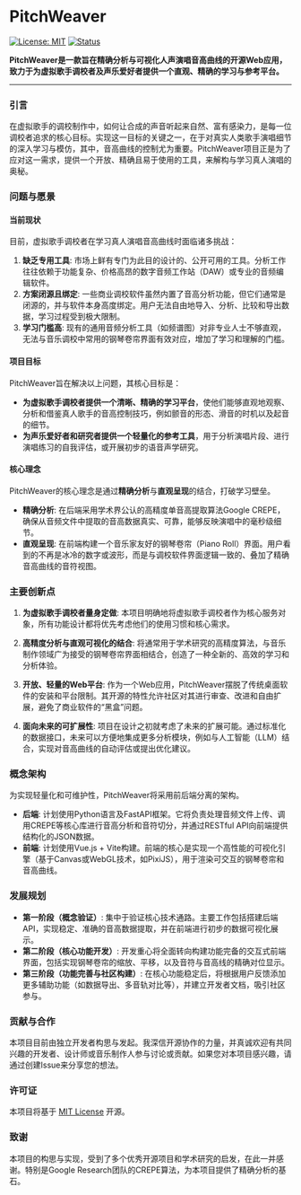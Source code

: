 # PitchWeaver

[![License: MIT](https://img.shields.io/badge/License-MIT-yellow.svg)](https://opensource.org/licenses/MIT)
[![Status](https://img.shields.io/badge/status-conceptual-blue.svg)](https://github.com/CommentOut64/pitch-weaver)

**PitchWeaver是一款旨在精确分析与可视化人声演唱音高曲线的开源Web应用，致力于为虚拟歌手调校者及声乐爱好者提供一个直观、精确的学习与参考平台。**

---

### 引言

在虚拟歌手的调校制作中，如何让合成的声音听起来自然、富有感染力，是每一位调校者追求的核心目标。实现这一目标的关键之一，在于对真实人类歌手演唱细节的深入学习与模仿，其中，音高曲线的控制尤为重要。PitchWeaver项目正是为了应对这一需求，提供一个开放、精确且易于使用的工具，来解构与学习真人演唱的奥秘。

### 问题与愿景

#### 当前现状

目前，虚拟歌手调校者在学习真人演唱音高曲线时面临诸多挑战：
1.  **缺乏专用工具**: 市场上鲜有专门为此目的设计的、公开可用的工具。分析工作往往依赖于功能复杂、价格高昂的数字音频工作站（DAW）或专业的音频编辑软件。
2.  **方案闭源且绑定**: 一些商业调校软件虽然内置了音高分析功能，但它们通常是闭源的，并与软件本身高度绑定。用户无法自由地导入、分析、比较和导出数据，学习过程受到极大限制。
3.  **学习门槛高**: 现有的通用音频分析工具（如频谱图）对非专业人士不够直观，无法与音乐调校中常用的钢琴卷帘界面有效对应，增加了学习和理解的门槛。

#### 项目目标

PitchWeaver旨在解决以上问题，其核心目标是：
* **为虚拟歌手调校者提供一个清晰、精确的学习平台**，使他们能够直观地观察、分析和借鉴真人歌手的音高控制技巧，例如颤音的形态、滑音的时机以及起音的细节。
* **为声乐爱好者和研究者提供一个轻量化的参考工具**，用于分析演唱片段、进行演唱练习的自我评估，或开展初步的语音声学研究。

#### 核心理念

PitchWeaver的核心理念是通过**精确分析**与**直观呈现**的结合，打破学习壁垒。
* **精确分析**: 在后端采用学术界公认的高精度单音高提取算法Google CREPE，确保从音频文件中提取的音高数据真实、可靠，能够反映演唱中的毫秒级细节。
* **直观呈现**: 在前端构建一个音乐家友好的钢琴卷帘（Piano Roll）界面。用户看到的不再是冰冷的数字或波形，而是与调校软件界面逻辑一致的、叠加了精确音高曲线的音符视图。

### 主要创新点

1.  **为虚拟歌手调校者量身定做**: 本项目明确地将虚拟歌手调校者作为核心服务对象，所有功能设计都将优先考虑他们的使用习惯和核心需求。

2.  **高精度分析与直观可视化的结合**: 将通常用于学术研究的高精度算法，与音乐制作领域广为接受的钢琴卷帘界面相结合，创造了一种全新的、高效的学习和分析体验。

3.  **开放、轻量的Web平台**: 作为一个Web应用，PitchWeaver摆脱了传统桌面软件的安装和平台限制。其开源的特性允许社区对其进行审查、改进和自由扩展，避免了商业软件的“黑盒”问题。

4.  **面向未来的可扩展性**: 项目在设计之初就考虑了未来的扩展可能。通过标准化的数据接口，未来可以方便地集成更多分析模块，例如与人工智能（LLM）结合，实现对音高曲线的自动评估或提出优化建议。

### 概念架构

为实现轻量化和可维护性，PitchWeaver将采用前后端分离的架构。
* **后端**: 计划使用Python语言及FastAPI框架。它将负责处理音频文件上传、调用CREPE等核心库进行音高分析和音符切分，并通过RESTful API向前端提供结构化的JSON数据。
* **前端**: 计划使用Vue.js + Vite构建。前端的核心是实现一个高性能的可视化引擎（基于Canvas或WebGL技术，如PixiJS），用于渲染可交互的钢琴卷帘和音高曲线。

### 发展规划

* **第一阶段（概念验证）**: 集中于验证核心技术通路。主要工作包括搭建后端API，实现稳定、准确的音高数据提取，并在前端进行初步的数据可视化展示。
* **第二阶段（核心功能开发）**: 开发重心将全面转向构建功能完备的交互式前端界面，包括实现钢琴卷帘的缩放、平移，以及音符与音高线的精确对位显示。
* **第三阶段（功能完善与社区构建）**: 在核心功能稳定后，将根据用户反馈添加更多辅助功能（如数据导出、多音轨对比等），并建立开发者文档，吸引社区参与。

### 贡献与合作

本项目目前由独立开发者构思与发起。我深信开源协作的力量，并真诚欢迎有共同兴趣的开发者、设计师或音乐制作人参与讨论或贡献。如果您对本项目感兴趣，请通过创建Issue来分享您的想法。

### 许可证

本项目将基于 [MIT License](LICENSE) 开源。

### 致谢

本项目的构思与实现，受到了多个优秀开源项目和学术研究的启发，在此一并感谢。特别是Google Research团队的CREPE算法，为本项目提供了精确分析的基石。

